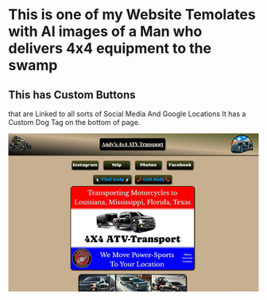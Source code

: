 # This is one of my  Website Temolates with AI images of a Man who delivers 4x4 equipment to the swamp

<!-- note to self run npm run deploy to launch to github pages -->



## This has Custom Buttons

that are Linked to all sorts of Social Media And Google Locations
It has a  Custom Dog Tag on the bottom of page.

![image](ATVReadme.png)
